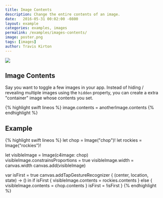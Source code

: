 ```yaml
---
title: Image Contents
description: Change the entire contents of an image.
date:   2016-05-31 00:02:00 -0800
layout: example
categories: examples, images
permalink: /examples/images-contents/
image: poster.png
tags: [images]
author: Travis Kirton
---
```

![](contents.png)

## Image Contents
Say you want to toggle a few images in your app. Instead of hiding / revealing multiple images using the `hidden` property, you can create a extra "container" image whose contents you set.

{% highlight swift lineos %}
image.contents = anotherImage.contents
{% endhighlight %}

## Example
{% highlight swift lineos %}
let chop = Image("chop")!
let rockies = Image("rockies")!

let visibleImage = Image(c4image: chop)
visibleImage.constrainsProportions = true
visibleImage.width = canvas.width
canvas.add(visibleImage)

var isFirst = true
canvas.addTapGestureRecognizer { (center, location, state) -> () in
    if isFirst {
        visibleImage.contents = rockies.contents
    } else {
        visibleImage.contents = chop.contents
    }
    isFirst = !isFirst
}
{% endhighlight %}
